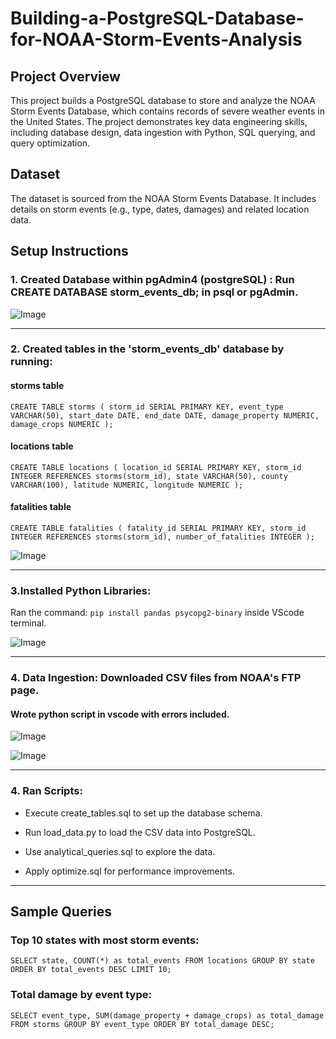 # Building-a-PostgreSQL-Database-for-NOAA-Storm-Events-Analysis




## Project Overview
This project builds a PostgreSQL database to store and analyze the NOAA Storm Events Database, which contains records of severe weather events in the United States. The project demonstrates key data engineering skills, including database design, data ingestion with Python, SQL querying, and query optimization.


## Dataset
The dataset is sourced from the NOAA Storm Events Database. It includes details on storm events (e.g., type, dates, damages) and related location data.







## Setup Instructions


### 1. Created Database within pgAdmin4 (postgreSQL) : Run CREATE DATABASE storm_events_db; in psql or pgAdmin.

![Image](https://github.com/user-attachments/assets/98d8af75-2444-4110-9002-74eb59027f33)

--- 

### 2. Created tables in the 'storm_events_db' database by running: 

#### storms table 


`CREATE TABLE storms (
    storm_id SERIAL PRIMARY KEY,
    event_type VARCHAR(50),
    start_date DATE,
    end_date DATE,
    damage_property NUMERIC,
    damage_crops NUMERIC
);`


#### locations table

`CREATE TABLE locations (
    location_id SERIAL PRIMARY KEY,
    storm_id INTEGER REFERENCES storms(storm_id),
    state VARCHAR(50),
    county VARCHAR(100),
    latitude NUMERIC,
    longitude NUMERIC
);`

#### fatalities table

`CREATE TABLE fatalities (
    fatality_id SERIAL PRIMARY KEY,
    storm_id INTEGER REFERENCES storms(storm_id),
    number_of_fatalities INTEGER
);`


![Image](https://github.com/user-attachments/assets/ba48bd8f-4cc7-4597-b1c5-48fa1ad7c11b)


---

### 3.Installed Python Libraries:

Ran the command: `pip install pandas psycopg2-binary` inside VScode terminal. 

![Image](https://github.com/user-attachments/assets/54dc9a2c-f8e4-4295-b778-ca18d770037f)


---

### 4. Data Ingestion: Downloaded CSV files from NOAA's FTP page.

#### Wrote python script in vscode with errors included. 

![Image](https://github.com/user-attachments/assets/0670b822-ddd5-4d59-bae3-cbdea8c80811)

![Image](https://github.com/user-attachments/assets/70b3dc83-2c83-416e-a4a3-d97d067172b5)

--- 
### 4. Ran Scripts:

  - Execute create_tables.sql to set up the database schema.

  - Run load_data.py to load the CSV data into PostgreSQL.

  - Use analytical_queries.sql to explore the data.

  - Apply optimize.sql for performance improvements.


--- 

## Sample Queries


### Top 10 states with most storm events:

`SELECT state, COUNT(*) as total_events
FROM locations
GROUP BY state
ORDER BY total_events DESC
LIMIT 10;`



### Total damage by event type:

`SELECT event_type, SUM(damage_property + damage_crops) as total_damage
FROM storms
GROUP BY event_type
ORDER BY total_damage DESC;`
